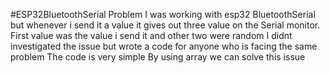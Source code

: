 #ESP32BluetoothSerial Problem
I was working with esp32 BluetoothSerial but whenever i send it a value it gives out three value on the Serial monitor.
First value was the value i send  it and other two were random 
I didnt investigated the issue but wrote a code for anyone who is facing the same problem
The code is very simple 
By using array we can solve this issue
